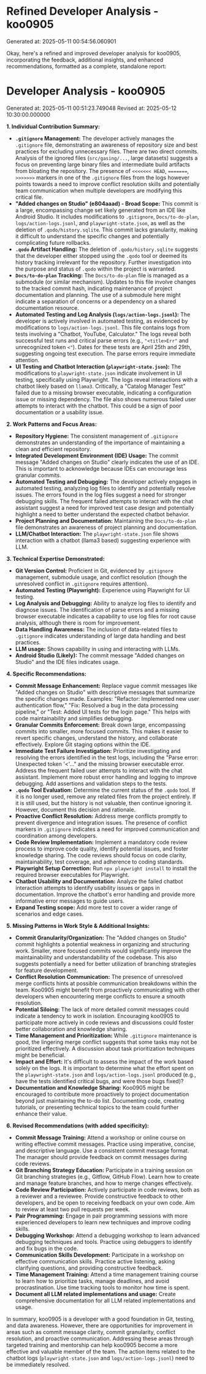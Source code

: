 # Refined Developer Analysis - koo0905
Generated at: 2025-05-11 00:54:56.060901

Okay, here's a refined and improved developer analysis for koo0905, incorporating the feedback, additional insights, and enhanced recommendations, formatted as a complete, standalone report:

# Developer Analysis - koo0905
Generated at: 2025-05-11 00:51:23.749048
Revised at: 2025-05-12 10:30:00.000000

**1. Individual Contribution Summary:**

*   **`.gitignore` Management:**  The developer actively manages the `.gitignore` file, demonstrating an awareness of repository size and best practices for excluding unnecessary files. There are two direct commits. Analysis of the ignored files (`src/gasing/...`, large datasets) suggests a focus on preventing large binary files and intermediate build artifacts from bloating the repository. The presence of `<<<<<<< HEAD`, `=======`, `>>>>>>>` markers in one of the `.gitignore` files from the logs however points towards a need to improve conflict resolution skills and potentially team communication when multiple developers are modifying this critical file.
*   **"Added changes on Studio" (e804aaad) - Broad Scope:** This commit is a large, encompassing change set likely generated from an IDE like Android Studio. It includes modifications to `.gitignore`, `Docs/to-do-plan`, `logs/action-logs.jsonl`, and `playwright-state.json`, as well as the deletion of `.qodo/history.sqlite`. This commit lacks granularity, making it difficult to understand the specific changes and potentially complicating future rollbacks.
*   **`.qodo` Artifact Handling:** The deletion of `.qodo/history.sqlite` suggests that the developer either stopped using the `.qodo` tool or deemed its history tracking irrelevant for the repository. Further investigation into the purpose and status of `.qodo` within the project is warranted.
*   **`Docs/to-do-plan` Tracking:** The `Docs/to-do-plan` file is managed as a submodule (or similar mechanism). Updates to this file involve changes to the tracked commit hash, indicating maintenance of project documentation and planning. The use of a submodule here might indicate a separation of concerns or a dependency on a shared documentation resource.
*   **Automated Testing and Log Analysis (`logs/action-logs.jsonl`):** The developer is actively involved in automated testing, as evidenced by modifications to `logs/action-logs.jsonl`. This file contains logs from tests involving a "Chatbot, YouTube, Calculator."  The logs reveal both successful test runs and critical parse errors (e.g., `"<title>Err"` and unrecognized token `<"`). Dates for these tests are April 25th and 29th, suggesting ongoing test execution. The parse errors require immediate attention.
*   **UI Testing and Chatbot Interaction (`playwright-state.json`):** The modifications to `playwright-state.json` indicate involvement in UI testing, specifically using Playwright. The logs reveal interactions with a chatbot likely based on `llama3`.  Critically, a "Catalog Manager Test" failed due to a missing browser executable, indicating a configuration issue or missing dependency. The file also shows numerous failed user attempts to interact with the chatbot. This could be a sign of poor documentation or a usability issue.

**2. Work Patterns and Focus Areas:**

*   **Repository Hygiene:** The consistent management of `.gitignore` demonstrates an understanding of the importance of maintaining a clean and efficient repository.
*   **Integrated Development Environment (IDE) Usage:** The commit message "Added changes on Studio" clearly indicates the use of an IDE. This is important to acknowledge because IDEs can encourage less granular commits.
*   **Automated Testing and Debugging:** The developer actively engages in automated testing, analyzing log files to identify and potentially resolve issues. The errors found in the log files suggest a need for stronger debugging skills. The frequent failed attempts to interact with the chat assistant suggest a need for improved test case design and potentially highlight a need to better understand the expected chatbot behavior.
*   **Project Planning and Documentation:** Maintaining the `Docs/to-do-plan` file demonstrates an awareness of project planning and documentation.
*   **LLM/Chatbot Interaction:** The `playwright-state.json` file shows interaction with a chatbot (llama3 based) suggesting experience with LLM.

**3. Technical Expertise Demonstrated:**

*   **Git Version Control:** Proficient in Git, evidenced by `.gitignore` management, submodule usage, and conflict resolution (though the unresolved conflict in `.gitignore` requires attention).
*   **Automated Testing (Playwright):** Experience using Playwright for UI testing.
*   **Log Analysis and Debugging:** Ability to analyze log files to identify and diagnose issues. The identification of parse errors and a missing browser executable indicates a capability to use log files for root cause analysis, although there is room for improvement.
*   **Data Handling Awareness:**  The inclusion of data-related files to `.gitignore` indicates understanding of large data handling and best practices.
*   **LLM usage:** Shows capability in using and interacting with LLMs.
*   **Android Studio (Likely):** The commit message "Added changes on Studio" and the IDE files indicates usage.

**4. Specific Recommendations:**

*   **Commit Message Enhancement:**  Replace vague commit messages like "Added changes on Studio" with descriptive messages that summarize the specific changes made. Examples: "Refactor: Implemented new user authentication flow," "Fix: Resolved a bug in the data processing pipeline," or "Test: Added UI tests for the login page." This helps with code maintainability and simplifies debugging.
*   **Granular Commits Enforcement:** Break down large, encompassing commits into smaller, more focused commits. This makes it easier to revert specific changes, understand the history, and collaborate effectively. Explore Git staging options within the IDE.
*   **Immediate Test Failure Investigation:** Prioritize investigating and resolving the errors identified in the test logs, including the "Parse error: Unexpected token '<'..." and the missing browser executable error. Address the frequent failed user attempts to interact with the chat assistant. Implement more robust error handling and logging to improve debugging. Add assertions and validation steps to the tests.
*   **`.qodo` Tool Evaluation:** Determine the current status of the `.qodo` tool. If it is no longer used, remove any related files from the project entirely. If it is still used, but the history is not valuable, then continue ignoring it. However, document this decision and rationale.
*   **Proactive Conflict Resolution:** Address merge conflicts promptly to prevent divergence and integration issues. The presence of conflict markers in `.gitignore` indicates a need for improved communication and coordination among developers.
*   **Code Review Implementation:** Implement a mandatory code review process to improve code quality, identify potential issues, and foster knowledge sharing. The code reviews should focus on code clarity, maintainability, test coverage, and adherence to coding standards.
*   **Playwright Setup Correction:** Run `npx playwright install` to install the required browser executables for Playwright.
*   **Chatbot Usability and Documentation:** Analyze the failed chatbot interaction attempts to identify usability issues or gaps in documentation. Improve the chatbot's error handling and provide more informative error messages to guide users.
*   **Expand Testing scope:** Add more test to cover a wider range of scenarios and edge cases.

**5. Missing Patterns in Work Style & Additional Insights:**

*   **Commit Granularity/Organization:** The "Added changes on Studio" commit highlights a potential weakness in organizing and structuring work.  Smaller, more focused commits would significantly improve the maintainability and understandability of the codebase.  This also suggests potentially a need for better utilization of branching strategies for feature development.
*   **Conflict Resolution Communication:** The presence of unresolved merge conflicts hints at possible communication breakdowns within the team. Koo0905 might benefit from proactively communicating with other developers when encountering merge conflicts to ensure a smooth resolution.
*   **Potential Siloing:** The lack of more detailed commit messages could indicate a tendency to work in isolation. Encouraging koo0905 to participate more actively in code reviews and discussions could foster better collaboration and knowledge sharing.
*   **Time Management and Prioritization:** While `.gitignore` maintenance is good, the lingering merge conflict suggests that some tasks may not be prioritized effectively. A discussion about task prioritization techniques might be beneficial.
*   **Impact and Effort:** It's difficult to assess the impact of the work based solely on the logs. It is important to determine what the effort spent on the `playwright-state.json` and `logs/action-logs.jsonl` produced (e.g., have the tests identified critical bugs, and were those bugs fixed)?
*   **Documentation and Knowledge Sharing:** Koo0905 might be encouraged to contribute more proactively to project documentation beyond just maintaining the to-do list. Documenting code, creating tutorials, or presenting technical topics to the team could further enhance their value.

**6. Revised Recommendations (with added specificity):**

*   **Commit Message Training:** Attend a workshop or online course on writing effective commit messages. Practice using imperative, concise, and descriptive language. Use a consistent commit message format. The manager should provide feedback on commit messages during code reviews.
*   **Git Branching Strategy Education:** Participate in a training session on Git branching strategies (e.g., Gitflow, GitHub Flow). Learn how to create and manage feature branches, and how to merge changes effectively.
*   **Code Review Participation:** Actively participate in code reviews, both as a reviewer and a reviewee. Provide constructive feedback to other developers, and be open to receiving feedback on your own code. Aim to review at least two pull requests per week.
*   **Pair Programming:** Engage in pair programming sessions with more experienced developers to learn new techniques and improve coding skills.
*   **Debugging Workshop:** Attend a debugging workshop to learn advanced debugging techniques and tools. Practice using debuggers to identify and fix bugs in the code.
*   **Communication Skills Development:** Participate in a workshop on effective communication skills. Practice active listening, asking clarifying questions, and providing constructive feedback.
*   **Time Management Training:** Attend a time management training course to learn how to prioritize tasks, manage deadlines, and avoid procrastination. Use time tracking tools to monitor how time is spent.
*   **Document all LLM related implementations and usage:** Create comprehensive documentation for all LLM related implementations and usage.

In summary, koo0905 is a developer with a good foundation in Git, testing, and data awareness. However, there are opportunities for improvement in areas such as commit message clarity, commit granularity, conflict resolution, and proactive communication. Addressing these areas through targeted training and mentorship can help koo0905 become a more effective and valuable member of the team. The action items related to the chatbot logs (`playwright-state.json` and `logs/action-logs.jsonl`) need to be immediately resolved.
